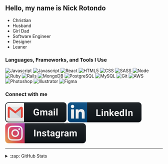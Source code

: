 ## Hello, my name is Nick Rotondo

- Christian
- Husband
- Girl Dad
- Software Engineer
- Designer
- Leaner

### Languages, Frameworks, and Tools I Use

<p align="left">
  <img src="https://cdn.jsdelivr.net/gh/devicons/devicon/icons/javascript/javascript-original.svg" alt="Javascript" width="36px">
  <img src="https://cdn.jsdelivr.net/gh/devicons/devicon/icons/typescript/typescript-original.svg" alt="Javascript" width="36px">
  <img src="https://cdn.jsdelivr.net/gh/devicons/devicon/icons/react/react-original.svg" alt="React" width="36px">
  <img src="https://cdn.jsdelivr.net/gh/devicons/devicon/icons/html5/html5-original.svg" alt="HTML5" width="36px">
  <img src="https://cdn.jsdelivr.net/gh/devicons/devicon/icons/css3/css3-original.svg" alt="CSS" width="36px">
  <img src="https://cdn.jsdelivr.net/gh/devicons/devicon/icons/sass/sass-original.svg" alt="SASS" width="36px">
  <img src="https://cdn.jsdelivr.net/gh/devicons/devicon/icons/nodejs/nodejs-original.svg" alt="Node" width="36px">
  <img src="https://cdn.jsdelivr.net/gh/devicons/devicon/icons/ruby/ruby-original.svg" alt="Ruby" width="36px">
  <img src="https://cdn.jsdelivr.net/gh/devicons/devicon/icons/rails/rails-original-wordmark.svg" alt="Rails" width="36px">
  <img src="https://cdn.jsdelivr.net/gh/devicons/devicon/icons/mongodb/mongodb-original.svg" alt="MongoDB" width="36px">
  <img src="https://cdn.jsdelivr.net/gh/devicons/devicon/icons/postgresql/postgresql-original.svg" alt="PostgreSQL" width="36px">
  <img src="https://cdn.jsdelivr.net/gh/devicons/devicon/icons/mysql/mysql-original.svg" alt="MySQL" width="36px">
  <img src="https://cdn.jsdelivr.net/gh/devicons/devicon/icons/git/git-original.svg" alt="Git" width="36px">
  <img src="https://cdn.jsdelivr.net/gh/devicons/devicon/icons/amazonwebservices/amazonwebservices-original.svg" alt="AWS" width="36px">
  <img src="https://cdn.jsdelivr.net/gh/devicons/devicon/icons/photoshop/photoshop-plain.svg" alt="Photoshop" width="36px">
  <img src="https://cdn.jsdelivr.net/gh/devicons/devicon/icons/illustrator/illustrator-plain.svg" alt="Illustrator" width="36px">
  <img src="https://cdn.jsdelivr.net/gh/devicons/devicon/icons/figma/figma-original.svg" alt="Figma" width="36px">
</p>

### Connect with me
<p align="left">	<p align="left">
  <a href="mailto:nickrotondo@gmail.com" target="blank">	  <a href="mailto:nickrotondo@gmail.com" target="blank">
    <img src="https://raw.githubusercontent.com/nickrotondo/profile-badges/master/badges/social/gmail-1.svg" alt="Email me at nickrotondo@gmail.com" style="vertical-align:top margin:6px 4px">
    </a>
  <a href="https://linkedin.com/in/nicklrotondo" target="blank">
    <img src="https://raw.githubusercontent.com/nickrotondo/profile-badges/master/badges/social/linkedin.svg" alt="Nick Rotondo on LinkedIn" style="vertical-align:top margin:6px 4px">
  </a>
  <a href="https://instagram.com/nicktherosh" target="blank">
    <img src="https://raw.githubusercontent.com/nickrotondo/profile-badges/master/badges/social/instagram.svg" alt="Nick Rotondo on Instagram" style="vertical-align:top margin:6px 4px">
    </a>
</p>

---

<details>
  <summary>:zap: GitHub Stats</summary>
  
  [![Nick's GitHub stats](https://github-readme-stats.vercel.app/api?username=nickrotondo&show_icons=true&hide_border=true&hide=stars,issues&count_private=true&theme=dark)](https://github.com/nickrotondo/github-readme-stats)
</details>

[email]: mailto:nickrotondo@gmail.com
[instagram]: https://instagram.com/nicktherosh
[linkedin]: https://linkedin.com/in/nicklrotondo
